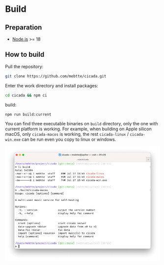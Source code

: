 # Build

## Preparation

- [Node.js](https://nodejs.org) >= 18

## How to build

Pull the repository:

```sh
git clone https://github.com/mebtte/cicada.git
```

Enter the work directory and install packages:
```sh
cd cicada && npm ci
```

build:

```sh
npm run build:current
```

You can find three executable binaries on `build` directory, only the one with current platform is working. For example, when building on Apple silicon macOS, only `cicada-macos` is working, the rest `cicada-linux` / `cicada-win.exe` can be run even you copy to linux or windows.

![](./build.png)

